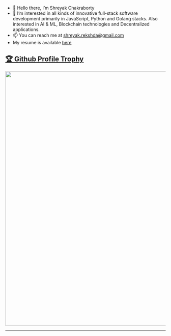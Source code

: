 - 👋 Hello there, I’m Shreyak Chakraborty
- 👀 I’m interested in all kinds of innovative full-stack software development primarily in JavaScript, Python and Golang stacks. Also interested in AI & ML, Blockchain technologies and Decentralized applications. 
- 📫 You can reach me at shreyak.rekshda@gmail.com
- My resume is available <a target="_blank" href="https://drive.google.com/file/d/13Cbo-I5zs9ial7gWob2pp2A05U8qSLzC/view?usp=sharing">here</a>


<a href="https://github.com/ryo-ma/github-profile-trophy"><h2>🏆 Github Profile Trophy</h2></a>
<a href="https://github.com/ryo-ma/github-profile-trophy">
  <img width=800 src="https://github-profile-trophy.vercel.app/?username=kernelshreyak&column=8&no-frame=true"/>
</a>

---



<!---
kernelshreyak/kernelshreyak is a ✨ special ✨ repository because its `README.md` (this file) appears on your GitHub profile.
You can click the Preview link to take a look at your changes.
--->




<!---
kernelshreyak/kernelshreyak is a ✨ special ✨ repository because its `README.md` (this file) appears on your GitHub profile.
You can click the Preview link to take a look at your changes.
--->
